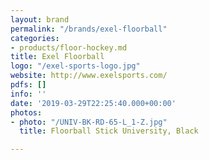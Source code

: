 ```yaml
---
layout: brand
permalink: "/brands/exel-floorball"
categories:
- products/floor-hockey.md
title: Exel Floorball
logo: "/exel-sports-logo.jpg"
website: http://www.exelsports.com/
pdfs: []
info: ''
date: '2019-03-29T22:25:40.000+00:00'
photos:
- photo: "/UNIV-BK-RD-65-L_1-Z.jpg"
  title: Floorball Stick University, Black

---
```

